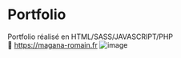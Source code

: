 # Portfolio
Portfolio réalisé en HTML/SASS/JAVASCRIPT/PHP <br>
🔗 https://magana-romain.fr
![image](https://user-images.githubusercontent.com/54882222/151226603-f704e649-82d5-428e-b262-35f31c2059f5.png)


